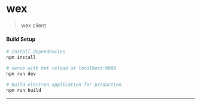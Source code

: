 # wex

> wex client 

#### Build Setup

``` bash
# install dependencies
npm install

# serve with hot reload at localhost:9080
npm run dev

# build electron application for production
npm run build


```

---
